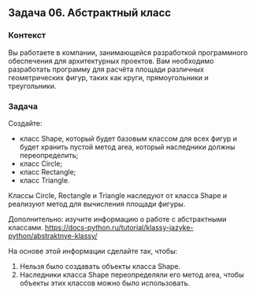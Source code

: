 ## Задача 06. Абстрактный класс
### Контекст 
Вы работаете в компании, занимающейся разработкой программного обеспечения для архитектурных проектов. 
Вам необходимо разработать программу для расчёта площади различных геометрических фигур, таких как круги, 
прямоугольники и треугольники. 

### Задача 
Создайте:
- класс Shape, который будет базовым классом для всех фигур и будет хранить пустой метод area, 
который наследники должны переопределить;
- класс Circle;
- класс Rectangle;
- класс Triangle. 

Классы Circle, Rectangle и Triangle наследуют от класса Shape и реализуют метод для вычисления площади фигуры.

Дополнительно: изучите информацию о работе с абстрактными классами.
https://docs-python.ru/tutorial/klassy-jazyke-python/abstraktnye-klassy/

На основе этой информации сделайте так, чтобы:
1) Нельзя было создавать объекты класса Shape.
2) Наследники класса Shape переопределяли его метод area, чтобы объекты этих классов можно было использовать.

